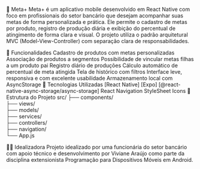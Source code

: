 📱 Meta+
Meta+ é um aplicativo mobile desenvolvido em React Native com foco em profissionais do setor bancário que desejam acompanhar suas metas de forma personalizada e prática. Ele permite o cadastro de metas por produto, registro de produção diária e exibição do percentual de atingimento de forma clara e visual. O projeto utiliza o padrão arquitetural MVC (Model-View-Controller) com separação clara de responsabilidades.

🚀 Funcionalidades
Cadastro de produtos com metas personalizadas
Associação de produtos a segmentos
Possibilidade de vincular metas filhas a um produto pai
Registro diário de produções
Cálculo automático de percentual de meta atingida
Tela de histórico com filtros
Interface leve, responsiva e com excelente usabilidade
Armazenamento local com AsyncStorage
🧱 Tecnologias Utilizadas
[React Native]
[Expo]
[@react-native-async-storage/async-storage]
React Navigation
StyleSheet
Icons
🧠 Estrutura do Projeto
src/
├── components/         
├── views/              
├── models/             
├── services/           
├── controllers/        
├── navigation/         
└── App.js              


👩‍💼 Idealizadora
Projeto idealizado por uma funcionária do setor bancário com apoio técnico e desenvolvimento por Viviane Araújo como parte da disciplina extensionista Programação para Dispositivos Móveis em Android.
